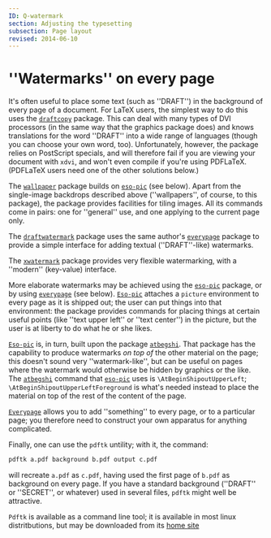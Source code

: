 ```yaml
---
ID: Q-watermark
section: Adjusting the typesetting
subsection: Page layout
revised: 2014-06-10
---
```

# ''Watermarks'' on every page

It's often useful to place some text (such as ''DRAFT'') in the
background of every page of a document.  For LaTeX users, the
simplest way to do this uses the [`draftcopy`](https://ctan.org/pkg/draftcopy) package.  This
can deal with
many types of DVI processors (in the same way that the graphics
package does) and knows translations for the word ''DRAFT'' into a wide
range of languages (though you can choose your own word, too).
Unfortunately, however, the package relies on PostScript specials, and will
therefore fail if you are viewing your document with `xdvi`,
and won't even compile if you're using PDFLaTeX.  (PDFLaTeX
users need one of the other solutions below.)

The [`wallpaper`](https://ctan.org/pkg/wallpaper) package builds on [`eso-pic`](https://ctan.org/pkg/eso-pic) (see
below).  Apart from the single-image backdrops described above
(''wallpapers'', of course, to this package), the package provides
facilities for tiling images.  All its commands come in pairs: one for
''general'' use, and one applying to the current page only.

The [`draftwatermark`](https://ctan.org/pkg/draftwatermark) package uses the same author's
[`everypage`](https://ctan.org/pkg/everypage) package to provide a simple interface for adding
textual (''DRAFT''-like) watermarks.

The [`xwatermark`](https://ctan.org/pkg/xwatermark) package provides very flexible watermarking,
with a ''modern'' (key-value) interface.

More elaborate watermarks may be achieved using the [`eso-pic`](https://ctan.org/pkg/eso-pic)
package, or by using [`everypage`](https://ctan.org/pkg/everypage) (see below).
[`Eso-pic`](https://ctan.org/pkg/Eso-pic) attaches a `picture` environment to
every page as it is shipped out; the user can put things into that
environment: the package provides commands for placing things at
certain useful points (like ''text upper left'' or ''text center'') in
the picture, but the user is at liberty to do what he or she likes.

[`Eso-pic`](https://ctan.org/pkg/Eso-pic) is, in turn, built upon the package
[`atbegshi`](https://ctan.org/pkg/atbegshi).  That package has the capability to produce
watermarks _on top of_ the other material on the page; this
doesn't sound very ''watermark-like'', but can be useful on pages
where the watermark would otherwise be hidden by graphics or the
like.  The [`atbegshi`](https://ctan.org/pkg/atbegshi) command that [`eso-pic`](https://ctan.org/pkg/eso-pic) uses is
`\AtBeginShipoutUpperLeft`; `\AtBeginShipoutUpperLeftForeground`
is what's needed instead to place the material on top of the rest of
the content of the page.

[`Everypage`](https://ctan.org/pkg/Everypage) allows you to add ''something'' to every page, or
to a particular page; you therefore need to construct your own
apparatus for anything complicated.

Finally, one can use the `pdftk` untility; with it, the
command:
```latex
pdftk a.pdf background b.pdf output c.pdf
```
will recreate `a.pdf` as `c.pdf`, having used the first page
of `b.pdf` as background on every page.  If you have a standard
background (''DRAFT'' or ''SECRET'', or whatever) used in several
files, `pdftk` might well be attractive.

`Pdftk` is available as a command line tool; it is available
in most linux distritbutions, but may be downloaded from its
[home site](http://www.pdflabs.com/tools/pdftk-the-pdf-toolkit/)

